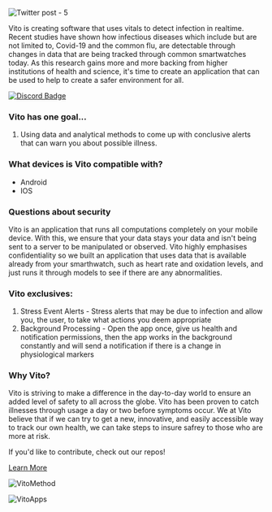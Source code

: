 ![Twitter post - 5](https://user-images.githubusercontent.com/67549402/170847475-0cc8f3b0-a45e-441a-ae8e-b64054c92489.png)


Vito is creating software that uses vitals to detect infection in realtime. Recent studies have shown how infectious diseases which include but are not limited to, Covid-19 and the common flu, are detectable through changes in data that are being tracked through common smartwatches today. As this research gains more and more backing from higher institutions of health and science, it's time to create an application that can be used to help to create a safer environment for all.

[![Discord Badge](https://res.craft.do/user/full/23a03a79-af5e-1af9-b4ff-27170389b6b1/doc/06A43483-5FC9-45CA-AFE6-5543D60E9ACC/3C5DCB4C-03FC-44F5-BFDF-E4BD397ABBD2_2/Snas7xHgUiLvwz5akLYYmoxydu1tPQDxN3TaGNwJCnwz/Frame%2021.png)](https://discord.gg/75ENnaJdSf)

### Vito has one goal...

1. Using data and analytical methods to come up with conclusive alerts that can warn you about possible illness.

### What devices is Vito compatible with?
* Android 
* IOS

### Questions about security
Vito is an application that runs all computations completely on your mobile device. With this, we ensure that your data stays your data and isn't being sent to a server to be manipulated or observed. Vito highly emphasises confidentiality so we built an application that uses data that is available already from your smarthwatch, such as heart rate and oxidation levels, and just runs it through models to see if there are any abnormalities.


### Vito exclusives:
1. Stress Event Alerts - Stress alerts that may be due to infection and allow you, the user, to take what actions you deem appropriate
2. Background Processing - Open the app once, give us health and notification permissions, then the app works in the background constantly and will send a notification      if there is a change in physiological markers



### Why Vito?
Vito is striving to make a difference in the day-to-day world to ensure an added level of safety to all across the globe. Vito has been proven to catch illnesses through usage a day or two before symptoms occur. We at Vito believe that if we can try to get a new, innovative, and easily accessible way to track our own health, we can take steps to insure safrey to those who are more at risk.

If you'd like to contribute, check out our repos!

[Learn More](https://www.craft.do/s/jK9mX5dA3exvRw)


![VitoMethod](https://user-images.githubusercontent.com/67549402/170884801-bb4a4bd3-14ad-455f-96e6-da60d60bb6f3.png)

![VitoApps](https://user-images.githubusercontent.com/67549402/170884803-58b2f76a-bc9d-4797-a601-7f3e511975d4.png)


